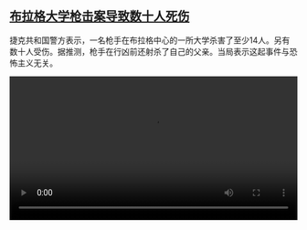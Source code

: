<!--1703247423000-->
[布拉格大学枪击案导致数十人死伤](https://www.dw.com/zh/%E5%B8%83%E6%8B%89%E6%A0%BC%E5%A4%A7%E5%AD%A6%E6%9E%AA%E5%87%BB%E6%A1%88%E5%AF%BC%E8%87%B4%E6%95%B0%E5%8D%81%E4%BA%BA%E6%AD%BB%E4%BC%A4/a-67801633)
------

<p>捷克共和国警方表示，一名枪手在布拉格中心的一所大学杀害了至少14人。另有数十人受伤。据推测，枪手在行凶前还射杀了自己的父亲。当局表示这起事件与恐怖主义无关。</small></p><video src="https://tvdownloaddw-a.akamaihd.net/dwtv_video/flv/vdt_zh/2023/chi231222_chi231222_prag-ltr-wide_01icw_AVC_1280x720.mp4" controls style="width:100%"></video>
